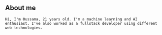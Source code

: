 ## About me
``Hi, I'm Oussama, 21 years old. I'm a machine learning and AI enthusiast. I've also worked as a fullstack developer using different web technologies.``

